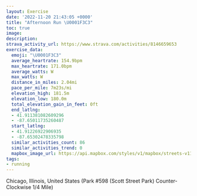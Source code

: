 ```yaml
---
layout: Exercise
date: '2022-11-20 21:43:05 +0000'
title: "Afternoon Run \U0001F3C3"
toc: true
image:
description:
strava_activity_url: https://www.strava.com/activities/8146659653
exercise_data:
  emoji: "\U0001F3C3"
  average_heartrate: 154.9bpm
  max_heartrate: 171.0bpm
  average_watts: W
  max_watts: W
  distance_in_miles: 2.04mi
  pace_per_mile: 7m23s/mi
  elevation_high: 181.5m
  elevation_low: 180.0m
  total_elevation_gain_in_feet: 0ft
  end_latlng:
  - 41.911381082609296
  - -87.65011735260487
  start_latlng:
  - 41.91226922906935
  - -87.65302478335798
  similar_activities_count: 86
  similar_activities_trend: 0
  mapbox_image_url: https://api.mapbox.com/styles/v1/mapbox/streets-v11/static/path-5+787af2-1.0(c%7Cx~Frk~uOC_AAIGMAO%40KVQFGJYj%40u%40%60%40s%40LUBMB%5DC_%40WAGIG%5BJeDDEFA~ABEoAByBB_%40%40CFDPAHAFGLSH_%40Bk%40Lw%40BiADy%40QuGBcAPmAFKFL%40ND%7CEBP%40HLRJJRHJ%40tAELKPWF%5B%40%5BE%7DCCOMSUMUC%7B%40B_%40FOJIJGTANDfAAvA%40VDLNRRJTDhAEZOHKH%5BD%5DAyAGmAEOMSSIWEs%40De%40FKHMRELCTFvB%40x%40HVHJPJTDx%40CVCPIFIJQDS%40%5BCaDIUEIOOMEUAW%40s%40HODQPM%60%40DvCBb%40BLTZRHnAATGPOJUFe%40EgDK%5BGISKUEmB%40QEUMOAm%40Dq%40%40i%40%5CCFNfE%3F%7CGDvECpCBdA%3FP),pin-s-s+e5b22e(-87.6513,41.91186),pin-s-f+89ae00(-87.64844000000002,41.91098999999999)/auto/800x800?access_token=pk.eyJ1Ijoiam9zaGJlY2ttYW4iLCJhIjoiY205eWR2aDd1MWZ6djJrbXc4a3M0bWZleiJ9.XiG9OWkNcZk2QzjJbxLB4A
tags:
- running
---
```




Chicago, Illinois, United States (Park #598 (Scott Street Park) Counter-Clockwise 1/4 Mile)
